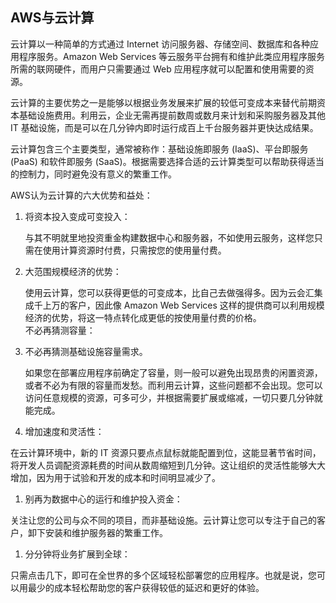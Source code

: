 ## AWS与云计算

云计算以一种简单的方式通过 Internet 访问服务器、存储空间、数据库和各种应用程序服务。Amazon Web Services 等云服务平台拥有和维护此类应用程序服务所需的联网硬件，而用户只需要通过 Web 应用程序就可以配置和使用需要的资源。

云计算的主要优势之一是能够以根据业务发展来扩展的较低可变成本来替代前期资本基础设施费用。利用云，企业无需再提前数周或数月来计划和采购服务器及其他 IT 基础设施，而是可以在几分钟内即时运行成百上千台服务器并更快达成结果。

云计算包含三个主要类型，通常被称作：基础设施即服务 \(IaaS\)、平台即服务 \(PaaS\) 和软件即服务 \(SaaS\)。根据需要选择合适的云计算类型可以帮助获得适当的控制力，同时避免没有意义的繁重工作。

AWS认为云计算的六大优势和益处：

1. 将资本投入变成可变投入：

   与其不明就里地投资重金构建数据中心和服务器，不如使用云服务，这样您只需在使用计算资源时付费，只需按您的使用量付费。

2. 大范围规模经济的优势：

   使用云计算，您可以获得更低的可变成本，比自己去做强得多。因为云会汇集成千上万的客户，因此像 Amazon Web Services 这样的提供商可以利用规模经济的优势，将这一特点转化成更低的按使用量付费的价格。  
   不必再猜测容量：

3. 不必再猜测基础设施容量需求。

   如果您在部署应用程序前确定了容量，则一般可以避免出现昂贵的闲置资源，或者不必为有限的容量而发愁。而利用云计算，这些问题都不会出现。您可以访问任意规模的资源，可多可少，并根据需要扩展或缩减，一切只要几分钟就能完成。

1. 增加速度和灵活性：

 在云计算环境中，新的 IT 资源只要点点鼠标就能配置到位，这能显著节省时间，将开发人员调配资源耗费的时间从数周缩短到几分钟。这让组织的灵活性能够大大增加，因为用于试验和开发的成本和时间明显减少了。

1. 别再为数据中心的运行和维护投入资金：

 关注让您的公司与众不同的项目，而非基础设施。云计算让您可以专注于自己的客户，卸下安装和维护服务器的繁重工作。

1. 分分钟将业务扩展到全球：

 只需点击几下，即可在全世界的多个区域轻松部署您的应用程序。也就是说，您可以用最少的成本轻松帮助您的客户获得较低的延迟和更好的体验。

